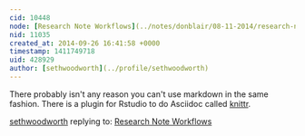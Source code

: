 ```yaml
---
cid: 10448
node: [Research Note Workflows](../notes/donblair/08-11-2014/research-note-workflows)
nid: 11035
created_at: 2014-09-26 16:41:58 +0000
timestamp: 1411749718
uid: 428929
author: [sethwoodworth](../profile/sethwoodworth)
---
```


There probably isn't any reason you can't use markdown in the same fashion.  There is a plugin for Rstudio to do Asciidoc called [knittr](http://kbroman.org/knitr_knutshell/pages/asciidoc.html).

[sethwoodworth](../profile/sethwoodworth) replying to: [Research Note Workflows](../notes/donblair/08-11-2014/research-note-workflows)

